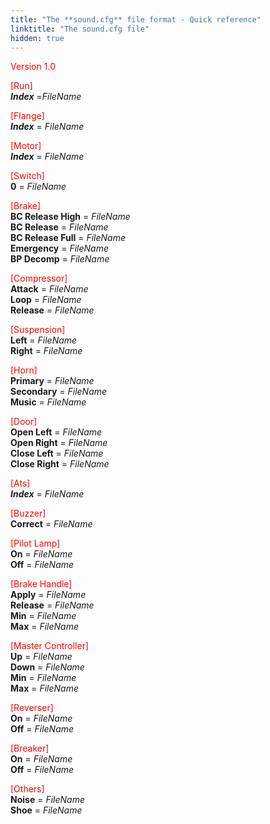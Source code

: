 ```yaml
---
title: "The **sound.cfg** file format - Quick reference"
linktitle: "The sound.cfg file"
hidden: true
---
```


<font color="Red">Version 1.0</font>

<font color="Red">[Run]</font>  
***Index*** =*FileName*

<font color="Red">[Flange]</font>  
***Index*** = *FileName*

<font color="Red">[Motor]</font>  
***Index*** = *FileName*

<font color="Red">[Switch]</font>  
**0** = *FileName*

<font color="Red">[Brake]</font>  
**BC Release High** = *FileName*  
**BC Release** = *FileName*  
**BC Release Full** = *FileName*  
**Emergency** = *FileName*  
**BP Decomp** = *FileName*  
    
<font color="Red">[Compressor]</font>  
**Attack** = *FileName*  
**Loop** = *FileName*  
**Release** = *FileName*  
    
<font color="Red">[Suspension]</font>  
**Left** = *FileName*  
**Right** = *FileName*  
    
<font color="Red">[Horn]</font>  
**Primary** = *FileName*  
**Secondary** = *FileName*  
**Music** = *FileName*  
    
<font color="Red">[Door]</font>  
**Open Left** = *FileName*  
**Open Right** = *FileName*  
**Close Left** = *FileName*  
**Close Right** = *FileName*  
    
<font color="Red">[Ats]</font>  
***Index*** = *FileName*  
    
<font color="Red">[Buzzer]</font>  
**Correct** = *FileName*
    
<font color="Red">[Pilot Lamp]</font>  
**On** = *FileName*  
**Off** = *FileName*  
    
<font color="Red">[Brake Handle]</font>  
**Apply** = *FileName*  
**Release** = *FileName*  
**Min** = *FileName*  
**Max** = *FileName*  
    
<font color="Red">[Master Controller]</font>  
**Up** = *FileName*  
**Down** = *FileName*  
**Min** = *FileName*  
**Max** = *FileName*  
    
<font color="Red">[Reverser]</font>  
**On** = *FileName*  
**Off** = *FileName*  
    
<font color="Red">[Breaker]</font>  
**On** = *FileName*  
**Off** = *FileName*  
    
<font color="Red">[Others]</font>  
**Noise** = *FileName*  
**Shoe** = *FileName*  
